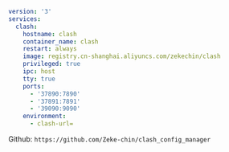 ```yaml
version: '3'
services:
  clash:
    hostname: clash
    container_name: clash
    restart: always
    image: registry.cn-shanghai.aliyuncs.com/zekechin/clash
    privileged: true
    ipc: host
    tty: true
    ports:
      - '37890:7890'
      - '37891:7891'
      - '39090:9090'
    environment:
      - clash-url=
```

Github: `https://github.com/Zeke-chin/clash_config_manager`